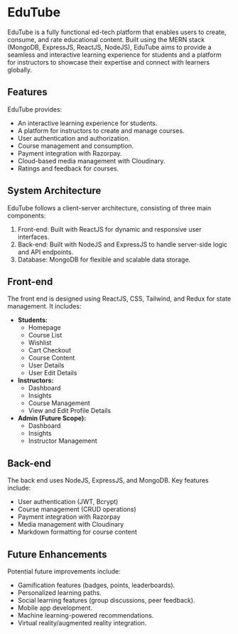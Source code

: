 # EduTube

EduTube is a fully functional ed-tech platform that enables users to create, consume, and rate educational content. Built using the MERN stack (MongoDB, ExpressJS, ReactJS, NodeJS), EduTube aims to provide a seamless and interactive learning experience for students and a platform for instructors to showcase their expertise and connect with learners globally.

## Features
EduTube provides:
- An interactive learning experience for students.
- A platform for instructors to create and manage courses.
- User authentication and authorization.
- Course management and consumption.
- Payment integration with Razorpay.
- Cloud-based media management with Cloudinary.
- Ratings and feedback for courses.

## System Architecture
EduTube follows a client-server architecture, consisting of three main components:
1. Front-end: Built with ReactJS for dynamic and responsive user interfaces.
2. Back-end: Built with NodeJS and ExpressJS to handle server-side logic and API endpoints.
3. Database: MongoDB for flexible and scalable data storage.

## Front-end
The front end is designed using ReactJS, CSS, Tailwind, and Redux for state management. It includes:
- **Students:**
  - Homepage
  - Course List
  - Wishlist
  - Cart Checkout
  - Course Content
  - User Details
  - User Edit Details
- **Instructors:**
  - Dashboard
  - Insights
  - Course Management
  - View and Edit Profile Details
- **Admin (Future Scope):**
  - Dashboard
  - Insights
  - Instructor Management

## Back-end
The back end uses NodeJS, ExpressJS, and MongoDB. Key features include:
- User authentication (JWT, Bcrypt)
- Course management (CRUD operations)
- Payment integration with Razorpay
- Media management with Cloudinary
- Markdown formatting for course content

## Future Enhancements
Potential future improvements include:
- Gamification features (badges, points, leaderboards).
- Personalized learning paths.
- Social learning features (group discussions, peer feedback).
- Mobile app development.
- Machine learning-powered recommendations.
- Virtual reality/augmented reality integration.



